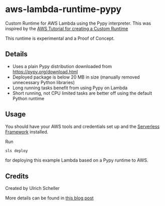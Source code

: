 # aws-lambda-runtime-pypy
Custom Runtime for AWS Lambda using the Pypy interpreter. This was inspired by
the [AWS Tutorial for creating a Custom Runtime](https://docs.aws.amazon.com/lambda/latest/dg/runtimes-walkthrough.html)

This runtime is experimental and a Proof of Concept.

## Details

 * Uses a plain Pypy distribution downloaded from https://pypy.org/download.html
 * Deployed package is below 20 MB in size (manually removed unnecessary Python libraries)
 * Long running tasks benefit from using Pypy on Lambda
 * Short running, not CPU limited tasks are better off using the default Python runtime

## Usage

You should have your AWS tools and credentials set up and the [Serverless Framework](https://serverless.com/) installed.

Run
```bash
sls deploy
```
for deploying this example Lambda based on a Pypy runtime to AWS.

## Credits

Created by Ulrich Scheller

More details can be found in [this blog post](https://www.ulrich-scheller.de/a-pypy-runtime-for-aws-lambda/)
